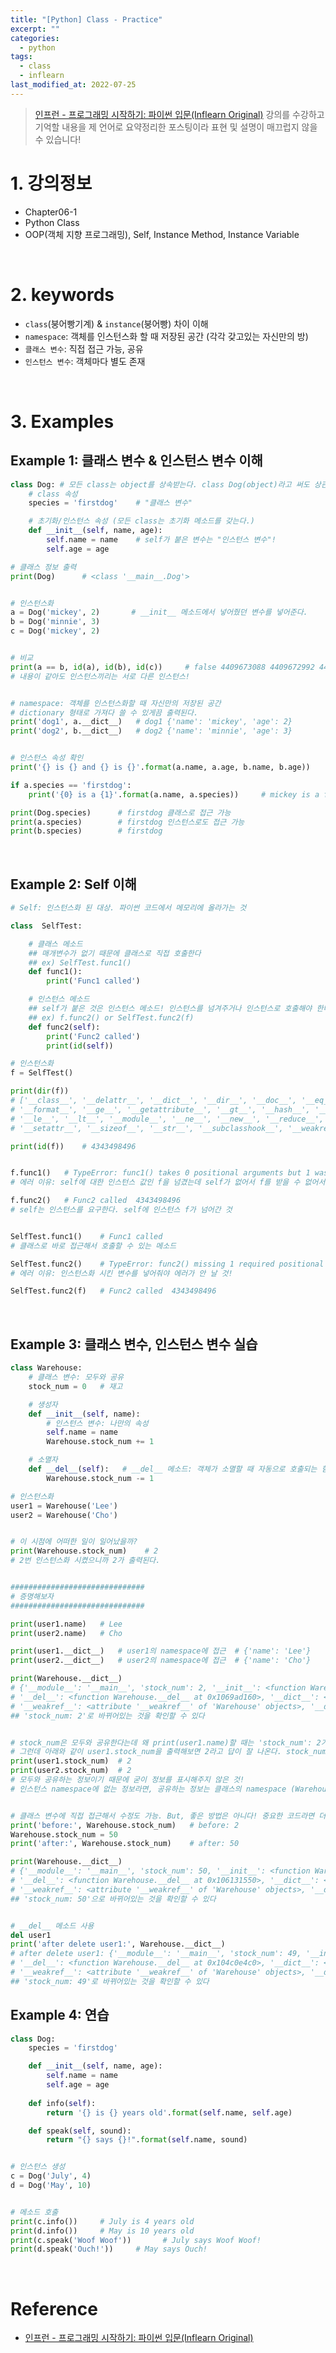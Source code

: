 ```yaml
---
title: "[Python] Class - Practice"
excerpt: ""
categories:
  - python
tags:
  - class
  - inflearn
last_modified_at: 2022-07-25
---
```


> [인프런 - 프로그래밍 시작하기: 파이썬 입문(Inflearn Original)](https://www.inflearn.com/course/%ED%94%84%EB%A1%9C%EA%B7%B8%EB%9E%98%EB%B0%8D-%ED%8C%8C%EC%9D%B4%EC%8D%AC-%EC%9E%85%EB%AC%B8-%EC%9D%B8%ED%94%84%EB%9F%B0-%EC%98%A4%EB%A6%AC%EC%A7%80%EB%84%90) 강의를 수강하고 기억할 내용을 제 언어로 요약정리한 포스팅이라 표현 및 설명이 매끄럽지 않을 수 있습니다!

# 1. 강의정보
 + Chapter06-1 <br>
 + Python Class <br>
 + OOP(객체 지향 프로그래밍), Self, Instance Method, Instance Variable

<br>

# 2. keywords
+ `class`(붕어빵기계) & `instance`(붕어빵) 차이 이해
+ `namespace`: 객체를 인스턴스화 할 때 저장된 공간 (각각 갖고있는 자신만의 방)
+ `클래스 변수`: 직접 접근 가능, 공유
+ `인스턴스 변수`: 객체마다 별도 존재

<br>

# 3. Examples

## Example 1: 클래스 변수 & 인스턴스 변수 이해

```python
class Dog: # 모든 class는 object를 상속받는다. class Dog(object)라고 써도 상관없다.
    # class 속성
    species = 'firstdog'    # "클래스 변수"

    # 초기화/인스턴스 속성 (모든 class는 초기화 메소드를 갖는다.)
    def __init__(self, name, age):
        self.name = name    # self가 붙은 변수는 "인스턴스 변수"!
        self.age = age
```

```python
# 클래스 정보 출력
print(Dog)      # <class '__main__.Dog'>


# 인스턴스화
a = Dog('mickey', 2)       # __init__ 메소드에서 넣어줬던 변수를 넣어준다.
b = Dog('minnie', 3)
c = Dog('mickey', 2)


# 비교
print(a == b, id(a), id(b), id(c))     # false 4409673088 4409672992 4409672848
# 내용이 같아도 인스턴스끼리는 서로 다른 인스턴스!


# namespace: 객체를 인스턴스화할 때 자신만의 저장된 공간
# dictionary 형태로 가져다 쓸 수 있게끔 출력된다.
print('dog1', a.__dict__)   # dog1 {'name': 'mickey', 'age': 2}
print('dog2', b.__dict__)   # dog2 {'name': 'minnie', 'age': 3}


# 인스턴스 속성 확인
print('{} is {} and {} is {}'.format(a.name, a.age, b.name, b.age))     # mickey is 2 and minnie is 3

if a.species == 'firstdog':
    print('{0} is a {1}'.format(a.name, a.species))     # mickey is a firstdog

print(Dog.species)      # firstdog 클래스로 접근 가능
print(a.species)        # firstdog 인스턴스로도 접근 가능
print(b.species)        # firstdog
```

<br>

## Example 2: Self 이해

```python
# Self: 인스턴스화 된 대상. 파이썬 코드에서 메모리에 올라가는 것

class  SelfTest:

    # 클래스 메소드
    ## 매개변수가 없기 때문에 클래스로 직접 호출한다
    ## ex) SelfTest.func1()
    def func1():
        print('Func1 called')

    # 인스턴스 메소드
    ## self가 붙은 것은 인스턴스 메소드! 인스턴스를 넘겨주거나 인스턴스로 호출해야 한다
    ## ex) f.func2() or SelfTest.func2(f)
    def func2(self):
        print('Func2 called')
        print(id(self))
```

```python
# 인스턴스화
f = SelfTest()

print(dir(f))
# ['__class__', '__delattr__', '__dict__', '__dir__', '__doc__', '__eq__', 
# '__format__', '__ge__', '__getattribute__', '__gt__', '__hash__', '__init__', '__init_subclass__', 
# '__le__', '__lt__', '__module__', '__ne__', '__new__', '__reduce__', '__reduce_ex__', '__repr__', 
# '__setattr__', '__sizeof__', '__str__', '__subclasshook__', '__weakref__', 'func1', 'func2']

print(id(f))    # 4343498496


f.func1()   # TypeError: func1() takes 0 positional arguments but 1 was given
# 에러 이유: self에 대한 인스턴스 값인 f을 넘겼는데 self가 없어서 f를 받을 수 없어서 예외 발생

f.func2()   # Func2 called  4343498496
# self는 인스턴스를 요구한다. self에 인스턴스 f가 넘어간 것


SelfTest.func1()    # Func1 called
# 클래스로 바로 접근해서 호출할 수 있는 메소드

SelfTest.func2()    # TypeError: func2() missing 1 required positional argument: 'self'
# 에러 이유: 인스턴스화 시킨 변수를 넣어줘야 에러가 안 날 것!

SelfTest.func2(f)   # Func2 called  4343498496
```

<br>

## Example 3: 클래스 변수, 인스턴스 변수 실습

```python
class Warehouse:
    # 클래스 변수: 모두와 공유
    stock_num = 0   # 재고

    # 생성자
    def __init__(self, name):
        # 인스턴스 변수: 나만의 속성
        self.name = name
        Warehouse.stock_num += 1

    # 소멸자
    def __del__(self):   # __del__ 메소드: 객체가 소멸할 때 자동으로 호출되는 함수
        Warehouse.stock_num -= 1
```

```python
# 인스턴스화
user1 = Warehouse('Lee')
user2 = Warehouse('Cho')


# 이 시점에 어떠한 일이 일어났을까?
print(Warehouse.stock_num)    # 2
# 2번 인스턴스화 시켰으니까 2가 출력된다.


##############################
# 증명해보자
##############################

print(user1.name)   # Lee
print(user2.name)   # Cho

print(user1.__dict__)   # user1의 namespace에 접근  # {'name': 'Lee'}
print(user2.__dict__)   # user2의 namespace에 접근  # {'name': 'Cho'}

print(Warehouse.__dict__)
# {'__module__': '__main__', 'stock_num': 2, '__init__': <function Warehouse.__init__ at 0x1069ad0d0>, 
# '__del__': <function Warehouse.__del__ at 0x1069ad160>, '__dict__': <attribute '__dict__' of 'Warehouse' objects>, 
# '__weakref__': <attribute '__weakref__' of 'Warehouse' objects>, '__doc__': None}
## 'stock_num: 2'로 바뀌어있는 것을 확인할 수 있다


# stock_num은 모두와 공유한다는데 왜 print(user1.name)할 때는 'stock_num': 2가 나오지 않을까?
# 그런데 아래와 같이 user1.stock_num을 출력해보면 2라고 답이 잘 나온다. stock_num 정보가 잘 저장되어 있는 것
print(user1.stock_num)  # 2
print(user2.stock_num)  # 2
# 모두와 공유하는 정보이기 때문에 굳이 정보를 표시해주지 않은 것!
# 인스턴스 namespace에 없는 정보라면, 공유하는 정보는 클래스의 namespace (Warehouse.__dict__)에서 정보를 가져온다


# 클래스 변수에 직접 접근해서 수정도 가능. But, 좋은 방법은 아니다! 중요한 코드라면 더더욱 조심
print('before:', Warehouse.stock_num)   # before: 2
Warehouse.stock_num = 50
print('after:', Warehouse.stock_num)    # after: 50

print(Warehouse.__dict__)
# {'__module__': '__main__', 'stock_num': 50, '__init__': <function Warehouse.__init__ at 0x1061314c0>, 
# '__del__': <function Warehouse.__del__ at 0x106131550>, '__dict__': <attribute '__dict__' of 'Warehouse' objects>, 
# '__weakref__': <attribute '__weakref__' of 'Warehouse' objects>, '__doc__': None}
## 'stock_num: 50'으로 바뀌어있는 것을 확인할 수 있다


# __del__ 메소드 사용
del user1
print('after delete user1:', Warehouse.__dict__)
# after delete user1: {'__module__': '__main__', 'stock_num': 49, '__init__': <function Warehouse.__init__ at 0x104c0e430>, 
# '__del__': <function Warehouse.__del__ at 0x104c0e4c0>, '__dict__': <attribute '__dict__' of 'Warehouse' objects>, 
# '__weakref__': <attribute '__weakref__' of 'Warehouse' objects>, '__doc__': None}
## 'stock_num: 49'로 바뀌어있는 것을 확인할 수 있다
```

## Example 4: 연습

```python
class Dog:
    species = 'firstdog'

    def __init__(self, name, age):
        self.name = name
        self.age = age
    
    def info(self):
        return '{} is {} years old'.format(self.name, self.age)

    def speak(self, sound):
        return "{} says {}!".format(self.name, sound)


# 인스턴스 생성
c = Dog('July', 4)
d = Dog('May', 10)


# 메소드 호출
print(c.info())     # July is 4 years old
print(d.info())     # May is 10 years old
print(c.speak('Woof Woof'))       # July says Woof Woof!
print(d.speak('Ouch!'))     # May says Ouch!
```


<br>

# Reference
+ [인프런 - 프로그래밍 시작하기: 파이썬 입문(Inflearn Original)](https://www.inflearn.com/course/%ED%94%84%EB%A1%9C%EA%B7%B8%EB%9E%98%EB%B0%8D-%ED%8C%8C%EC%9D%B4%EC%8D%AC-%EC%9E%85%EB%AC%B8-%EC%9D%B8%ED%94%84%EB%9F%B0-%EC%98%A4%EB%A6%AC%EC%A7%80%EB%84%90)

<br>

